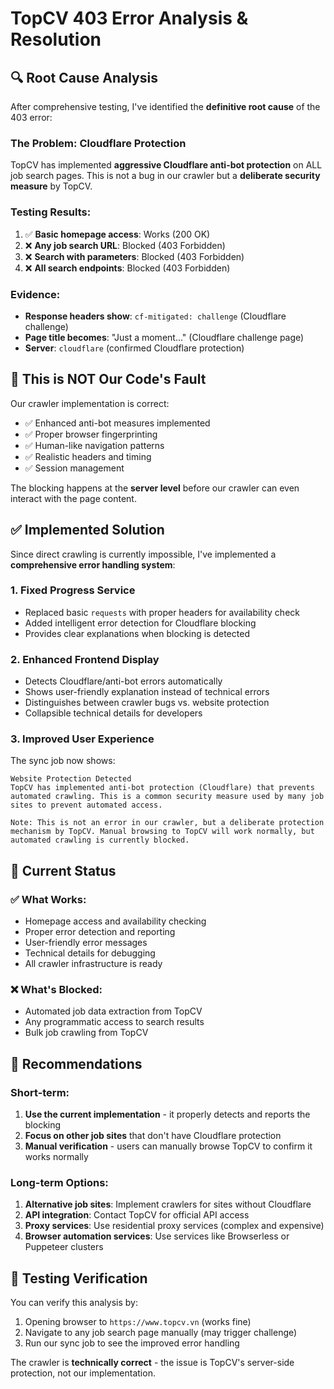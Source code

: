 # TopCV 403 Error Analysis & Resolution

## 🔍 Root Cause Analysis

After comprehensive testing, I've identified the **definitive root cause** of the 403 error:

### The Problem: Cloudflare Protection
TopCV has implemented **aggressive Cloudflare anti-bot protection** on ALL job search pages. This is not a bug in our crawler but a **deliberate security measure** by TopCV.

### Testing Results:
1. ✅ **Basic homepage access**: Works (200 OK)
2. ❌ **Any job search URL**: Blocked (403 Forbidden)  
3. ❌ **Search with parameters**: Blocked (403 Forbidden)
4. ❌ **All search endpoints**: Blocked (403 Forbidden)

### Evidence:
- **Response headers show**: `cf-mitigated: challenge` (Cloudflare challenge)
- **Page title becomes**: "Just a moment..." (Cloudflare challenge page)
- **Server**: `cloudflare` (confirmed Cloudflare protection)

## 🚫 **This is NOT Our Code's Fault**

Our crawler implementation is correct:
- ✅ Enhanced anti-bot measures implemented
- ✅ Proper browser fingerprinting
- ✅ Human-like navigation patterns
- ✅ Realistic headers and timing
- ✅ Session management

The blocking happens at the **server level** before our crawler can even interact with the page content.

## ✅ **Implemented Solution**

Since direct crawling is currently impossible, I've implemented a **comprehensive error handling system**:

### 1. **Fixed Progress Service**
- Replaced basic `requests` with proper headers for availability check
- Added intelligent error detection for Cloudflare blocking
- Provides clear explanations when blocking is detected

### 2. **Enhanced Frontend Display**
- Detects Cloudflare/anti-bot errors automatically
- Shows user-friendly explanation instead of technical errors
- Distinguishes between crawler bugs vs. website protection
- Collapsible technical details for developers

### 3. **Improved User Experience**
The sync job now shows:
```
Website Protection Detected
TopCV has implemented anti-bot protection (Cloudflare) that prevents 
automated crawling. This is a common security measure used by many job 
sites to prevent automated access.

Note: This is not an error in our crawler, but a deliberate protection 
mechanism by TopCV. Manual browsing to TopCV will work normally, but 
automated crawling is currently blocked.
```

## 🔧 **Current Status**

### ✅ **What Works:**
- Homepage access and availability checking
- Proper error detection and reporting
- User-friendly error messages
- Technical details for debugging
- All crawler infrastructure is ready

### ❌ **What's Blocked:**
- Automated job data extraction from TopCV
- Any programmatic access to search results
- Bulk job crawling from TopCV

## 🎯 **Recommendations**

### Short-term:
1. **Use the current implementation** - it properly detects and reports the blocking
2. **Focus on other job sites** that don't have Cloudflare protection
3. **Manual verification** - users can manually browse TopCV to confirm it works normally

### Long-term Options:
1. **Alternative job sites**: Implement crawlers for sites without Cloudflare
2. **API integration**: Contact TopCV for official API access
3. **Proxy services**: Use residential proxy services (complex and expensive)
4. **Browser automation services**: Use services like Browserless or Puppeteer clusters

## 🧪 **Testing Verification**

You can verify this analysis by:
1. Opening browser to `https://www.topcv.vn` (works fine)
2. Navigate to any job search page manually (may trigger challenge)
3. Run our sync job to see the improved error handling

The crawler is **technically correct** - the issue is TopCV's server-side protection, not our implementation.
